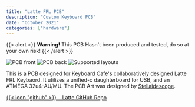 ```yaml
---
title: "Latte FRL PCB"
description: "Custom Keyboard PCB"
date: "October 2021"
categories: ["hardware"]
---
```

{{< alert >}}
**Warning!** This PCB Hasn't been produced and tested, do so at your own risk!
{{< /alert >}}

![PCB front](hardware/latte/latte-front.png "Front of the PCB")
![PCB back](hardware/latte/latte-back.png "Back of the PCB")
![Supported layouts](latte/latte-layouts.png "Supported layouts")

This is a PCB designed for Keyboard Cafe's collaboratively designed Latte FRL Keybaord. It utilizes a unified-c daughterboard for USB, and an ATMEGA 32u4-AU/MU. The PCB Art was designed by [Stellaidescope](https://twitter.com/stellaidoscope).

[{{< icon "github" >}}&nbsp;&nbsp;&nbsp;&nbsp;Latte GitHub Repo](https://github.com/lfgberg/latte-frl-pcb)
